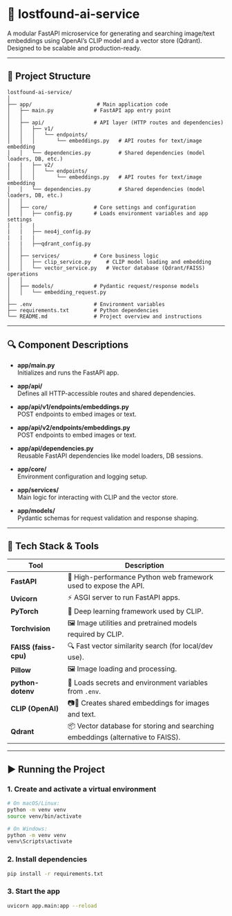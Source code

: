
# 🧠 lostfound-ai-service

A modular FastAPI microservice for generating and searching image/text embeddings using OpenAI’s CLIP model and a vector store (Qdrant). Designed to be scalable and production-ready.

---

## 📁 Project Structure

```text
lostfound-ai-service/
│
├── app/                     # Main application code
│   ├── main.py             # FastAPI app entry point
│   │
│   ├── api/                # API layer (HTTP routes and dependencies)
│   │   ├── v1/
│   │   │   └── endpoints/
│   │   │       └── embeddings.py   # API routes for text/image embedding
│   │   └── dependencies.py         # Shared dependencies (model loaders, DB, etc.)
|   |   ├── v2/
│   │   │   └── endpoints/
│   │   │       └── embeddings.py   # API routes for text/image embedding
│   │   └── dependencies.py         # Shared dependencies (model loaders, DB, etc.)
│   │
│   ├── core/               # Core settings and configuration
│   │   ├── config.py       # Loads environment variables and app settings
│   │   |
|   |   ├── neo4j_config.py 
|   |   |
|   |   ├──qdrant_config.py
│   │
│   ├── services/           # Core business logic
│   │   ├── clip_service.py     # CLIP model loading and embedding
│   │   └── vector_service.py   # Vector database (Qdrant/FAISS) operations
│   │
│   ├── models/             # Pydantic request/response models
│   │   └── embedding_request.py
│
├── .env                    # Environment variables
├── requirements.txt        # Python dependencies
└── README.md               # Project overview and instructions
```

---

## 🔍 Component Descriptions

- **app/main.py**  
  Initializes and runs the FastAPI app.

- **app/api/**  
  Defines all HTTP-accessible routes and shared dependencies.

- **app/api/v1/endpoints/embeddings.py**  
  POST endpoints to embed images or text.
  
- **app/api/v2/endpoints/embeddings.py**  
  POST endpoints to embed images or text.

- **app/api/dependencies.py**  
  Reusable FastAPI dependencies like model loaders, DB sessions.

- **app/core/**  
  Environment configuration and logging setup.

- **app/services/**  
  Main logic for interacting with CLIP and the vector store.

- **app/models/**  
  Pydantic schemas for request validation and response shaping.

---

## 🧰 Tech Stack & Tools

| Tool               | Description |
|--------------------|-------------|
| **FastAPI**        | 🚀 High-performance Python web framework used to expose the API. |
| **Uvicorn**        | ⚡ ASGI server to run FastAPI apps. |
| **PyTorch**        | 🧠 Deep learning framework used by CLIP. |
| **Torchvision**    | 🖼️ Image utilities and pretrained models required by CLIP. |
| **FAISS (faiss-cpu)** | 🔍 Fast vector similarity search (for local/dev use). |
| **Pillow**         | 🖼️ Image loading and processing. |
| **python-dotenv**  | 🔐 Loads secrets and environment variables from `.env`. |
| **CLIP (OpenAI)**  | 📷📝 Creates shared embeddings for images and text. |
| **Qdrant**         | 📦 Vector database for storing and searching embeddings (alternative to FAISS). |

---

## ▶️ Running the Project

### 1. Create and activate a virtual environment

```bash
# On macOS/Linux:
python -m venv venv
source venv/bin/activate

# On Windows:
python -m venv venv
venv\Scripts\activate
```

### 2. Install dependencies

```bash
pip install -r requirements.txt
```

### 3. Start the app

```bash
uvicorn app.main:app --reload
```
